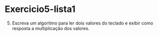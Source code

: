 # Exercicio5-lista1
5) Escreva um algoritmo para ler dois valores do teclado e exibir como resposta a multiplicação dos valores. 
